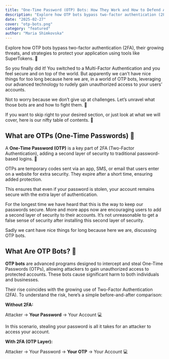 ```yaml
---
title: "One-Time Password (OTP) Bots: How They Work and How to Defend Against Them"
description: "Explore how OTP bots bypass two-factor authentication (2FA), their growing threats, and strategies to protect your application using tools like SuperTokens."
date: "2025-02-27"
cover: "otp-bots.png"
category: "featured"
author: "Maria Shimkovska"
---
```


Explore how OTP bots bypass two-factor authentication (2FA), their growing threats, and strategies to protect your application using tools like SuperTokens. 🦸 

So you finally did it! You switched to a Multi-Factor Authentication and you feel secure and on top of the world. But apparently we can’t have nice things for too long because here we are, in a world of OTP bots, leveraging our advanced technology to rudely gain unauthorized access to your users’ accounts. 

Not to worry because we don’t give up at challenges. Let’s unravel what those bots are and how to fight them. 🥊

If you want to skip right to your desired section, or just look at what we will cover, here is our nifty table of contents. 📜

## What are OTPs (One-Time Passwords) 📲

A **One-Time Password (OTP)** is a key part of 2FA (Two-Factor Authentication), adding a second layer of security to traditional password-based logins. 🔑

OTPs are temporary codes sent via an app, SMS, or email that users enter on a website for extra security. They expire after a short time, ensuring added protection. 

This ensures that even if your password is stolen, your account remains secure with the extra layer of authentication.

For the longest time we have heard that this is the way to keep our passwords secure. More and more apps now are encouraging users to add a second layer of security to their accounts. It’s not unreasonable to get a false sense of security after installing this second layer of security. 

Sadly we cant have nice things for long because here we are, discussing OTP bots. 

## What Are OTP Bots? 🤖

**OTP bots** are advanced programs designed to intercept and steal One-Time Passwords (OTPs), allowing attackers to gain unauthorized access to protected accounts. These bots cause significant harm to both individuals and businesses.

Their rise coincides with the growing use of Two-Factor Authentication (2FA). To understand the risk, here’s a simple before-and-after comparison:

**Without 2FA:**

Attacker → **Your Password** → Your Account 💻

In this scenario, stealing your password is all it takes for an attacker to access your account.

**With 2FA (OTP Layer):**

Attacker → Your Password → **Your OTP** → Your Account 💻
